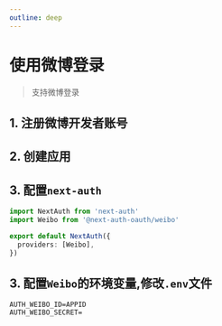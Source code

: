 ```yaml
---
outline: deep
---
```


# 使用微博登录

> 支持微博登录

## 1. 注册微博开发者账号

## 2. 创建应用

## 3. 配置`next-auth`

```typescript
import NextAuth from 'next-auth'
import Weibo from '@next-auth-oauth/weibo'

export default NextAuth({
  providers: [Weibo],
})
```

## 3. 配置`Weibo`的环境变量,修改`.env`文件

```
AUTH_WEIBO_ID=APPID
AUTH_WEIBO_SECRET=
```
